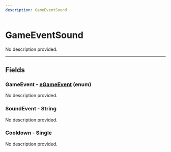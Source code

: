 ```yaml
---
description: GameEventSound
---
```


# GameEventSound

No description provided.

***

## Fields

### GameEvent - [eGameEvent](../enum-types.md#eGameEvent) (enum)

No description provided.

### SoundEvent - String

No description provided.

### Cooldown - Single

No description provided.
